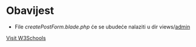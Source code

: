 <h1>Obavijest</h1>
<ul><li>File <em>createPostForm.blade.php</em> će se ubudeće nalaziti u dir views/<a href="https://github.com/bojkip/Laravel/tree/main/Laravel-bp/resources/views/admin" target="_blank" >admin</a></li></ul>

<a href="https://www.w3schools.com" target="_blank">Visit W3Schools</a>
